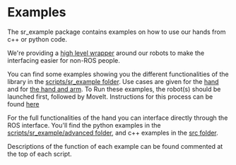 # Examples

The sr_example package contains examples on how to use our hands from c++ or python code.

We're providing a [high level wrapper](../sr_robot_commander/README) around our robots to make the interfacing easier for non-ROS people. 

You can find some examples showing you the different functionalities of the library in the [scripts/sr_example folder](https://github.com/shadow-robot/sr_interface/tree/indigo-devel/sr_example/scripts/sr_example).
Use cases are given for the [hand](https://github.com/shadow-robot/sr_interface/tree/indigo-devel/sr_example/scripts/sr_example/hand_examples) and for 
[the hand and arm](https://github.com/shadow-robot/sr_interface/tree/indigo-devel/sr_example/scripts/sr_example/hand_and_arm_examples).
To Run these examples, the robot(s) should be launched first, followed by MoveIt. Instructions for this process can be found [here](../sr_robot_launch/README.md) 

For the full functionalities of the hand you can interface directly through the ROS interface. You'll find the python examples in the
 [scripts/sr_example/advanced folder](https://github.com/shadow-robot/sr_interface/tree/indigo-devel/sr_example/scripts/sr_example/advanced), 
 and c++ examples in the [src folder](https://github.com/shadow-robot/sr_interface/tree/indigo-devel/sr_example/src).

Descriptions of the function of each example can be found commented at the top of each script.
